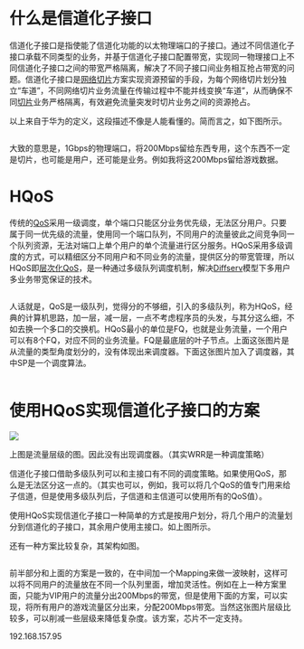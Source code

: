 # 什么是信道化子接口

信道化子接口是指使能了信道化功能的以太物理端口的子接口。通过不同信道化子接口承载不同类型的业务，并基于信道化子接口配置带宽，实现同一物理接口上不同信道化子接口之间的带宽严格隔离，解决了不同子接口间业务相互抢占带宽的问题。信道化子接口是[网络切片](https://info.support.huawei.com/info-finder/encyclopedia/zh/%E7%BD%91%E7%BB%9C%E5%88%87%E7%89%87.html "网络切片")方案实现资源预留的手段，为每个网络切片划分独立“车道”，不同网络切片业务流量在传输过程中不能并线变换“车道”，从而确保不同[切片](https://info.support.huawei.com/info-finder/encyclopedia/zh/%E7%BD%91%E7%BB%9C%E5%88%87%E7%89%87.html "网络切片")业务严格隔离，有效避免流量突发时切片业务之间的资源抢占。

以上来自于华为的定义，这段描述不像是人能看懂的。简而言之，如下图所示。

<img src="http://123.57.190.49:12121/api/image/X40HJ2Z6.png" title="" alt="" data-align="center">

大致的意思是，1Gbps的物理端口，将200Mbps留给东西专用，这个东西不一定是切片，也可能是用户，还可能是业务。例如我将这200Mbps留给游戏数据。

# HQoS

传统的[QoS](https://info.support.huawei.com/info-finder/encyclopedia/zh/QoS.html "QoS")采用一级调度，单个端口只能区分业务优先级，无法区分用户。只要属于同一优先级的流量，使用同一个端口队列，不同用户的流量彼此之间竞争同一个队列资源，无法对端口上单个用户的单个流量进行区分服务。HQoS采用多级调度的方式，可以精细区分不同用户和不同业务的流量，提供区分的带宽管理，所以HQoS即[层次化QoS](https://info.support.huawei.com/info-finder/encyclopedia/zh/HQoS.html "HQoS")，是一种通过多级队列调度机制，解决[Diffserv](https://info.support.huawei.com/info-finder/encyclopedia/zh/QoS.html "QoS")模型下多用户多业务带宽保证的技术。

<img src="http://123.57.190.49:12121/api/image/TR6T88L4.png" title="" alt="" data-align="center">

人话就是，QoS是一级队列，觉得分的不够细，引入的多级队列，称为HQoS，经典的计算机思路，加一层，减一层，一点不考虑程序员的头发，与其分这么细，不如去换一个多口的交换机。HQoS最小的单位是FQ，也就是业务流量，一个用户可以有8个FQ，对应不同的业务流量。FQ是最底层的叶子节点。上面这张图片是从流量的类型角度划分的，没有体现出来调度器。下面这张图片加入了调度器，其中SP是一个调度算法。

<img src="http://123.57.190.49:12121/api/image/2PH6Z648.png" title="" alt="" data-align="center">

# 使用HQoS实现信道化子接口的方案

![](http://123.57.190.49:12121/api/image/860J6N82.png)

上图是流量层级的图。因此没有出现调度器。（其实WRR是一种调度策略）

信道化子接口借助多级队列可以和主接口有不同的调度策略。如果使用QoS，那么是无法区分这一点的。（其实也可以，例如，我可以将几个QoS的值专门用来给子信道，但是使用多级队列后，子信道和主信道可以使用所有的QoS值）。

使用HQoS实现信道化子接口一种简单的方式是按用户划分，将几个用户的流量划分到信道化的子接口，其余用户使用主接口。如上图所示。

还有一种方案比较复杂，其架构如图。

<img src="http://123.57.190.49:12121/api/image/XJHL8PJ2.png" title="" alt="" data-align="center">

前半部分和上面的方案是一致的，在中间加一个Mapping来做一波映射，这样可以将不同用户的流量放在不同一个队列里面，增加灵活性。例如在上一种方案里面，只能为VIP用户的流量分出200Mbps的带宽，但是使用下面的方案，可以实现，将所有用户的游戏流量区分出来，分配200Mbps带宽。当然这张图片层级比较多，可以削减一些层级来降低复杂度。该方案，芯片不一定支持。



192.168.157.95
